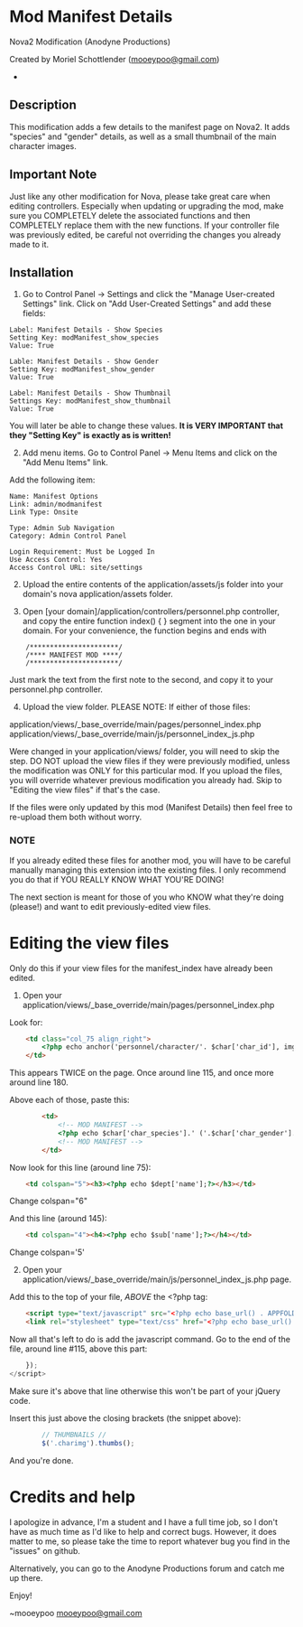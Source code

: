Mod Manifest Details
====================
Nova2 Modification (Anodyne Productions)

Created by Moriel Schottlender (mooeypoo@gmail.com)

-

## Description
This modification adds a few details to the manifest page on Nova2. 
It adds "species" and "gender" details, as well as a small thumbnail of the main character images. 

## Important Note
Just like any other modification for Nova, please take great care when editing controllers. Especially when updating or upgrading the mod, make sure you COMPLETELY delete the associated functions and then COMPLETELY replace them with the new functions.
If your controller file was previously edited, be careful not overriding the changes you already made to it.

## Installation

1. Go to Control Panel -> Settings and click the "Manage User-created Settings" link.
Click on "Add User-Created Settings" and add these fields:

```
Label: Manifest Details - Show Species
Setting Key: modManifest_show_species
Value: True
```

```
Lable: Manifest Details - Show Gender
Setting Key: modManifest_show_gender
Value: True
```

```
Label: Manifest Details - Show Thumbnail
Settings Key: modManifest_show_thumbnail
Value: True
```

You will later be able to change these values. 
**It is VERY IMPORTANT that they "Setting Key" is exactly as is written!**

2. Add menu items.  Go to Control Panel -> Menu Items and click on the "Add Menu Items" link.

Add the following item:

```
Name: Manifest Options
Link: admin/modmanifest
Link Type: Onsite

Type: Admin Sub Navigation
Category: Admin Control Panel

Login Requirement: Must be Logged In
Use Access Control: Yes
Access Control URL: site/settings
```


2. Upload the entire contents of the application/assets/js folder into your domain's nova application/assets folder.

3. Open [your domain]/application/controllers/personnel.php controller, and copy the entire function index() { } segment into the one in your domain. For your convenience, the function begins and ends with
```
	/**********************/
	/**** MANIFEST MOD ****/
	/**********************/
```
Just mark the text from the first note to the second, and copy it to your personnel.php controller.

4. Upload the view folder. PLEASE NOTE: If either of those files:

application/views/_base_override/main/pages/personnel_index.php
application/views/_base_override/main/js/personnel_index_js.php

Were changed in your application/views/ folder, you will need to skip the step. DO NOT upload the view files if they were previously modified, unless the modification was ONLY for this particular mod. If you upload the files, you will override whatever previous modification you already had. Skip to "Editing the view files" if that's the case.

If the files were only updated by this mod (Manifest Details) then feel free to re-upload them both without worry.

### NOTE
If you already edited these files for another mod, you will have to be careful manually managing this extension into the existing files. I only recommend you do that if YOU REALLY KNOW WHAT YOU'RE DOING! 

The next section is meant for those of you who KNOW what they're doing (please!) and want to edit previously-edited view files.

# Editing the view files
Only do this if your view files for the manifest_index have already been edited. 

1. Open your application/views/_base_override/main/pages/personnel_index.php

Look for:

```html
	<td class="col_75 align_right">
		<?php echo anchor('personnel/character/'. $char['char_id'], img($char['combadge']), array('class' => 'bold image'));?>
	</td>

```

This appears TWICE on the page. Once around line 115, and once more around line 180.

Above each of those, paste this:

```html
		<td>
			<!-- MOD MANIFEST -->
			<?php echo $char['char_species'].' ('.$char['char_gender'].')';?>
			<!-- MOD MANIFEST -->
		</td>
```

Now look for this line (around line 75):
```html
	<td colspan="5"><h3><?php echo $dept['name'];?></h3></td>
```
Change colspan="6"

And this line (around 145): 
```html
	<td colspan="4"><h4><?php echo $sub['name'];?></h4></td>
```
Change colspan='5'

2. Open your application/views/_base_override/main/js/personnel_index_js.php page.

Add this to the top of your file, *ABOVE* the <?php tag:
```html
	<script type="text/javascript" src="<?php echo base_url() . APPFOLDER;?>/assets/js/jquery.thumbs.js"></script>
	<link rel="stylesheet" type="text/css" href="<?php echo base_url() . APPFOLDER;?>/assets/js/jquery.thumbs.css" />
```

Now all that's left to do is add the javascript command. Go to the end of the file, around line #115, above this part:

```javascript
	});
</script>
```

Make sure it's above that line otherwise this won't be part of your jQuery code. 

Insert this just above the closing brackets (the snippet above):
```javascript
		// THUMBNAILS //
		$('.charimg').thumbs();
```

And you're done. 

Credits and help
================
I apologize in advance, I'm a student and I have a full time job, so I don't have as much time as I'd like to help and correct bugs. However, it does matter to me, so please take the time to report whatever bug you find in the "issues" on github.

Alternatively, you can go to the Anodyne Productions forum and catch me up there.

Enjoy!

~mooeypoo
mooeypoo@gmail.com